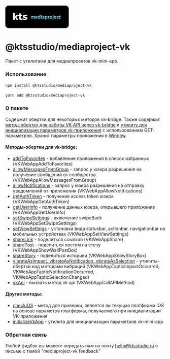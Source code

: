 ![kts](./logo.png)

# @ktsstudio/mediaproject-vk

Пакет с утилитами для медиапроектов vk-mini-app.

### Использование

`npm install @ktsstudio/mediaproject-vk`

`yarn add @ktsstudio/mediaproject-vk`

### О пакете

Содержит обертки для некоторых методов vk-bridge. 
Также содержит [метод-обертку для работы VK API через vk-bridge](./src/vkApi.ts) и [утилиту для инициализации параметров vk-приложения](./src/initializeVkApp.ts)
с использованием GET-параметров. Хранит параметры приложения в [Window](./src/types/window.ts).

#### Методы-обертки для vk-bridge:

- [addToFavorites](./src/addToFavorites.ts) - добавление приложения в список избранных (VKWebAppAddToFavorites)
- [allowMessagesFromGroup](./src/allowMessagesFromGroup.ts) - запрос у юзера разрешения на получение сообщений от сообщества (VKWebAppAllowMessagesFromGroup)
- [allowNotifications](./src/allowNotifications.ts) - запрос у юзера разрешения на отправку уведомлений от приложения (VKWebAppAllowNotifications)
- [getAuthToken](./src/getAuthToken.ts) - получение access token юзера (VKWebAppGetAuthToken)
- [getUserInfo](./src/getUserInfo.ts) - получение данных юзера, открывшего приложение (VKWebAppGetUserInfo)
- [setSwipeSettings](./src/setSwipeSettings.ts) - включение swipeBack (VKWebAppSetSwipeSettings)
- [setViewSettings](./src/setViewSettings.ts) - установка вида statusbar, actionbar, navigationbar на мобильных устройствах (VKWebAppSetViewSettings)
- [shareLink](./src/shareLink.ts) - поделиться ссылкой (VKWebAppShare)
- [sharePost](./src/sharePost.ts) - поделиться постом на стену (VKWebAppShowWallPostBox)
- [shareStory](./src/shareStory.ts) - поделиться историей (VKWebAppShowStoryBox)
- [vibrateAsImpact, vibrateAsNotification, vibrateAsSelection](./src/vibrate.ts) - утилиты-обертки над методами вибраций (VKWebAppTapticImpactOccurred, VKWebAppTapticNotificationOccurred, VKWebAppTapticSelectionChanged)
- [vkApi](./src/vkApi.ts) - вызвать метод vk api (VKWebAppCallAPIMethod)

#### Другие методы:

- [checkIOS](./src/checkIOS.ts) - метод для проверки, является ли текущая платформа IOS на основе параметра платформы, получаемого при инициализации VK-приложения
- [initializeVkApp](./src/initializeVkApp.ts) - утилита для инициализации параметров vk-mini-app

### Обратная связь

Любой фидбэк вы можете передать нам на почту [hello@ktsstudio.ru](mailto:hello@ktsstudio.ru) в письме с темой "mediaproject-vk feedback"
